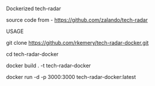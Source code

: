 Dockerized tech-radar

source code from - https://github.com/zalando/tech-radar

USAGE

git clone https://github.com/rkemery/tech-radar-docker.git

cd tech-radar-docker

docker build . -t tech-radar-docker

docker run -d -p 3000:3000 tech-radar-docker:latest

